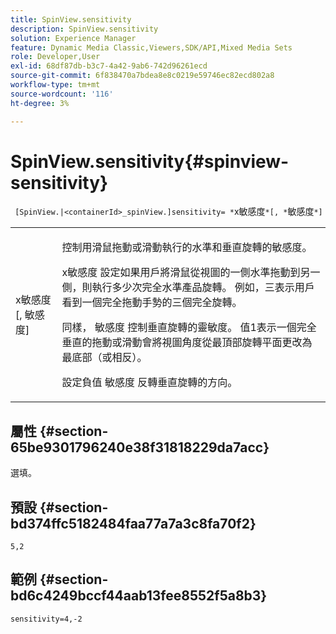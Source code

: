 ```yaml
---
title: SpinView.sensitivity
description: SpinView.sensitivity
solution: Experience Manager
feature: Dynamic Media Classic,Viewers,SDK/API,Mixed Media Sets
role: Developer,User
exl-id: 68df87db-b3c7-4a42-9ab6-742d96261ecd
source-git-commit: 6f838470a7bdea8e8c0219e59746ec82ecd802a8
workflow-type: tm+mt
source-wordcount: '116'
ht-degree: 3%

---
```


# SpinView.sensitivity{#spinview-sensitivity}

` [SpinView.|<containerId>_spinView.]sensitivity= *`x敏感度`*[, *`敏感度`*]`

<table id="table_18D47E7C6A2D4D68B94225CB621D5F7C"> 
 <tbody> 
  <tr> 
   <td colname="col1"> <p> <span class="codeph"><span class="varname"> x敏感度</span>[, <span class="varname"> 敏感度</span>]</span> </p> </td> 
   <td colname="col2"> <p> 控制用滑鼠拖動或滑動執行的水準和垂直旋轉的敏感度。 </p> <p> <span class="codeph"> x敏感度</span> 設定如果用戶將滑鼠從視圖的一側水準拖動到另一側，則執行多少次完全水準產品旋轉。 例如，三表示用戶看到一個完全拖動手勢的三個完全旋轉。 </p> <p>同樣， <span class="codeph"> 敏感度</span> 控制垂直旋轉的靈敏度。 值1表示一個完全垂直的拖動或滑動會將視圖角度從最頂部旋轉平面更改為最底部（或相反）。 </p> <p>設定負值 <span class="codeph"> 敏感度</span> 反轉垂直旋轉的方向。 </p> </td> 
  </tr> 
 </tbody> 
</table>

## 屬性 {#section-65be9301796240e38f31818229da7acc}

選填。

## 預設 {#section-bd374ffc5182484faa77a7a3c8fa70f2}

`5,2`

## 範例 {#section-bd6c4249bccf44aab13fee8552f5a8b3}

`sensitivity=4,-2`
